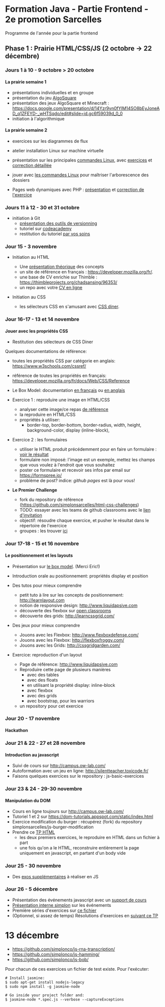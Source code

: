 # Formation Java - Partie Frontend - 2e promotion Sarcelles

Programme de l'année pour la partie frontend

## Phase 1 : Prairie HTML/CSS/JS (2 octobre -> 22 décembre)

### Jours 1 à 10 - 9 octobre > 20 octobre
#### La prairie semaine 1
* présentations individuelles et en groupe
* présentation du jeu [AlgoSquare](https://algosquare.github.io/AlgoSquare/)
* présentation des jeux AlgoSquare et Minecraft : https://docs.google.com/presentation/d/14Yzr9vn0fYlM14SO8bEyJoneAD_q1ZFEYD-_wHTSqdo/edit#slide=id.gc6f59039d_0_0
* initiation à l'algorithmique

#### La prairie semaine 2
* exercices sur les diagrammes de flux
* atelier installation Linux sur machine virtuelle
* présentation sur les principales [commandes Linux](http://juliend.github.io/linux-cheatsheet/), avec [exercices](https://docs.google.com/presentation/d/15XbiGc9gaJwESscKBaXQZCeiqi5Jqmj8quTs9o6-Fq4/edit#slide=id.p) et [correction détaillée](https://docs.google.com/document/d/1nq-GLKN2mhyWYZHkaa3CiCMEVCVuyh9Pd_Mj8fH2xY8/edit)
* jouer avec [les commandes Linux](http://web.mit.edu/mprat/Public/web/Terminus/Web/main.html) pour maîtriser l'arborescence des dossiers

* Pages web dynamiques avec PHP : [présentation](https://docs.google.com/presentation/d/1o0wr34245WINxSE626Sk27wQ5j4dJArGWYyZBNVFaj0/edit) et [correction de l'exercice](https://drive.google.com/open?id=1tiIq138ihqnKpmNMaPr3ZH7fUJvLsvVb) 

### Jours 11 à 12 - 30 et 31 octobre
* initiation à Git 
  * [présentation des outils de versionning](https://docs.google.com/presentation/d/10mU9Wmdl-s5GRY7hXqJiSdvemZPAhGpXLbmvZMuIM50/edit)
  * tutoriel sur [codeacademy](https://www.codecademy.com/courses/learn-git/lessons/git-workflow/exercises/hello-git)
  * restitution du tutoriel [par vos soins](https://drive.google.com/open?id=1n2WlqLfwTQ7UFW03TiWx0lvJ7wft7ygs)

### Jour 15 - 3 novembre
* Initiation au HTML
  * Une [présentation théorique](https://docs.google.com/presentation/d/1f9oLueWy6V8k3ppj1dPYsP7DKab6jd-gbSbVW7HJDFg) des concepts
  * un site de référence en français : https://developer.mozilla.org/fr/.
  * une base de CV enrichie sur Thimble : https://thimbleprojects.org/chadsansing/96353/
  * un repo avec votre [CV en ligne](https://github.com/simplonsarcelles/cv-en-html)

* Initiation au CSS
  * les sélecteurs CSS en s'amusant avec [CSS diner](https://flukeout.github.io/).
  
### Jour 16-17 - 13 et 14 novembre
#### Jouer avec les propriétés CSS

* Restitution des sélecteurs de CSS Diner

Quelques documentations de référence:
* toutes les propriétés CSS par catégorie en anglais: https://www.w3schools.com/cssref/
* référence de toutes les propriétés en français: https://developer.mozilla.org/fr/docs/Web/CSS/Reference
* Le Box Model: documentation [en français](https://developer.mozilla.org/fr/Apprendre/CSS/Introduction_%C3%A0_CSS/Le_mod%C3%A8le_de_bo%C3%AEte) ou [en anglais](https://www.w3schools.com/css/css_boxmodel.asp)

* Exercice 1 : reproduire une image en HTML/CSS
  * analyser cette image/ce repas [de référence](mdsources/burger.png)
  * la reproduire en HTML/CSS
  * propriétés à utiliser:
    * border-top, border-bottom, border-radius, width, height, background-color, display (inline-block), 
* Exercice 2 : les formulaires
  * utiliser le HTML produit précédemment pour en faire un formulaire : [voir le résultat](mdsources/burger-form.png)
  * formulaire non imposé: l'image est un exemple, mettez les champs que vous voulez à l'endroit que vous souhaitez
  * poster ce formulaire et recevoir ses infos par email sur https://formspree.io/
  * problème de post? indice:    *github pages* est là pour vous! 
  
* **Le Premier Challenge**
  * fork du repository de référence (https://github.com/simplonsarcelles/html-css-challenges)
  * TODO: essayer avec les teams de github classrooms avec le [lien d'invitation](https://classroom.github.com/g/_37Z6fE4)  
  * objectif: résoudre chaque exercice, et pusher le résultat dans le répertoire de l'exercice 
  * groupes : les trouver [ici](mdsources/groupes-challenge-j17.PNG)


### Jour 17-18 - 15 et 16 novembre  
#### Le positionnement et les layouts
* Présentation sur [le box model](mdsources/2017-11-14_-_the_box_model.pdf). (Merci Eric!)
* Introduction orale au positionnement: propriétés display et position
* Des tutos pour mieux comprendre
  * petit tuto à lire sur les concepts de positionnement: http://learnlayout.com
  * notion de responsive design: http://www.liquidapsive.com
  * découverte des flexbox sur [open classrooms](https://openclassrooms.com/courses/apprenez-a-creer-votre-site-web-avec-html5-et-css3/la-mise-en-page-avec-flexbox)
  * découverte des grids: http://learncssgrid.com/
  
* Des jeux pour mieux comprendre
  * Jouons avec les Flexbox: http://www.flexboxdefense.com/
  * Jouons avec les Flexbox: http://flexboxfroggy.com/
  * Jouons avec les Grids: http://cssgridgarden.com/
  
* Exercice: reproduction d'un layout
  * Page de référence: http://www.liquidapsive.com
  * Reproduire cette page de plusieurs manières
    * avec des tables
    * avec des floats
    * en utilisant la propriété display: inline-block
    * avec flexbox
    * avec des grids
    * avec bootstrap, pour les warriors
  * un repository pour cet exercice

### Jour 20 - 17 novembre
#### Hackathon

### Jour 21 & 22 - 27 et 28 novembre
#### Introduction au javascript

* Suivi de cours sur http://campus.ow-lab.com/  
* Autoformation avec un jeu en ligne: http://silentteacher.toxicode.fr/
* Faisons quelques exercices sur le repository : js-basic-exercices

### Jour 23 & 24 - 29-30 novembre
#### Manipulation du DOM
* Cours en ligne toujours sur http://campus.ow-lab.com/
* Tutoriel 1 et 2 sur https://dom-tutorials.appspot.com/static/index.html
* Exercice modification du burger : récupérez (fork) du repository simplonsarcelles/js-burger-modification
* Prendre ce [TP HTML](http://campus.ow-lab.com/exos/pdf/dev-html-session1.pdf)
  * les deux premiers exercices, le reproduire en HTML dans un fichier à part
  * une fois qu'on a le HTML, reconstruire entièrement la page uniquement en javascript, en partant d'un body vide

### Jour 25 - 30 novembre
* Des [exos supplémentaires](http://campus.ow-lab.com/exos/pdf/function-param-return-I.pdf) à réaliser en JS

### Jour 26 - 5 décembre
* Présentation des événements javascript avec un [support de cours](https://openclassrooms.com/courses/dynamisez-vos-sites-web-avec-javascript/les-evenements-24)
* [Présentation interne simplon](https://drive.google.com/open?id=1zEov7G0W1x9bf2bVtCA8X5_zX9ri4XVlZS-2SEy5ty0) sur les événements 
* Première séries d'exercices sur [ce fichier](mdsources/exercices-events.md)
* (Optionnel, si assez de temps) Résolutions d'exercices en [suivant ce TP](http://campus.ow-lab.com/exos/pdf/dev-js-listes1.pdf)


# 13 décembre
* https://github.com/simplonco/js-rna-transcription/
* https://github.com/simplonco/js-hamming/
* https://github.com/simplonco/js-bob/

Pour chacun de ces exercices un fichier de test existe.
Pour l'exécuter:
```shell
# Install jasmine:
$ sudo apt-get install nodejs-legacy
$ sudo npm install -g jasmine-node

# Go inside your project folder and:
$ jasmine-node *.spec.js --verbose --captureExceptions
```

